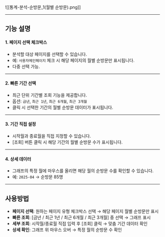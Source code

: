
![[통계-분석-순방문_1(월별 순방문).png]]

***

## 기능 설명

#### 1. 페이지 선택 체크박스
- 분석할 대상 페이지를 선택할 수 있습니다.  
- 예: `사용자메인페이지` 체크 시 해당 페이지의 월별 순방문만 표시됩니다.  
- 다중 선택 가능.  

***

#### 2. 빠른 기간 선택
- 최근 단위 기간별 조회 기능을 제공합니다.  
- 옵션: `금년`, `최근 1년`, `최근 6개월`, `최근 3개월`  
- 클릭 시 선택한 기간의 월별 순방문 데이터가 표시됩니다.  

***

#### 3. 기간 직접 설정
- 시작월과 종료월을 직접 지정할 수 있습니다.  
- [조회] 버튼 클릭 시 해당 기간의 월별 순방문 수가 표시됩니다.  

***

#### 4. 상세 데이터
- 그래프의 특정 월에 마우스를 올리면 해당 월의 순방문 수를 확인할 수 있습니다.  
- 예: `2025-04` → 순방문 85명  

***

## 사용방법

- **페이지 선택**: 원하는 페이지 유형 체크박스 선택 → 해당 페이지 월별 순방문만 표시  
- **빠른 조회**: [금년 / 최근 1년 / 최근 6개월 / 최근 3개월] 중 선택 → 그래프 표시  
- **세부 조회**: 시작월/종료월 직접 입력 후 [조회] 클릭 → 맞춤 기간 데이터 확인  
- **상세 확인**: 그래프 위 마우스 오버 → 특정 월의 순방문 수 확인  
